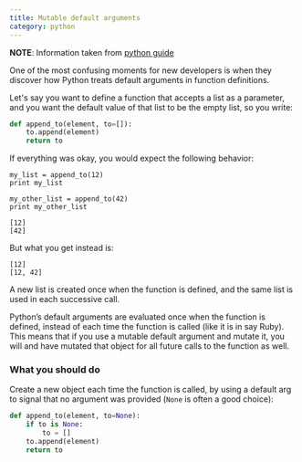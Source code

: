 ```yaml
--- 
title: Mutable default arguments
category: python
---
```


__NOTE__: Information taken from [python guide](http://docs.python-guide.org/en/latest/writing/gotchas/)

One of the most confusing moments for new developers is when they discover how
Python treats default arguments in function definitions.

Let's say you want to define a function that accepts a list as a parameter, and you
want the default value of that list to be the empty list, so you write:

```python
def append_to(element, to=[]):
    to.append(element)
    return to
```

If everything was okay, you would expect the following behavior:

```
my_list = append_to(12)
print my_list

my_other_list = append_to(42)
print my_other_list
```

```
[12]
[42]
```

But what you get instead is:

```
[12]
[12, 42]
```

A new list is created once when the function is defined, and the same list is used in each successive call.

Python’s default arguments are evaluated once when the function is defined, instead of each time the function is called (like it is in say Ruby). This means that if you use a mutable default argument and mutate it, you will and have mutated that object for all future calls to the function as well.

### What you should do
Create a new object each time the function is called, by using a default arg to signal that no argument was provided (`None` is often a good choice):

```python
def append_to(element, to=None):
    if to is None:
        to = []
    to.append(element)
    return to
```